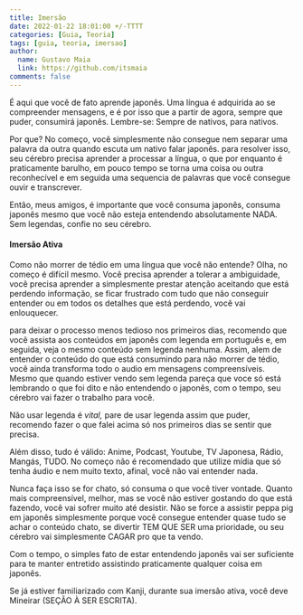 ```yaml
---
title: Imersão
date: 2022-01-22 18:01:00 +/-TTTT
categories: [Guia, Teoria]
tags: [guia, teoria, imersao]
author:
  name: Gustavo Maia
  link: https://github.com/itsmaia
comments: false
---
```


É aqui que você de fato aprende japonês. Uma língua é adquirida ao se compreender mensagens, e é por isso que a partir de agora, sempre que puder, consumirá japonês. Lembre-se: Sempre de nativos, para nativos. 

Por que? No começo, você simplesmente não consegue nem separar uma palavra da outra quando escuta um nativo falar japonês. para resolver isso, seu cérebro precisa aprender a processar a língua, o que por enquanto é praticamente barulho, em pouco tempo se torna uma coisa ou outra reconhecível e em seguida uma sequencia de palavras que você consegue ouvir e transcrever.

Então, meus amigos, é importante que você consuma japonês, consuma japonês mesmo que você não esteja entendendo absolutamente NADA. Sem legendas, confie no seu cérebro.

#### Imersão Ativa

Como não morrer de tédio em uma língua que você não entende? Olha, no começo é difícil mesmo. Você precisa aprender a tolerar a ambiguidade, você precisa aprender a simplesmente prestar atenção aceitando que está perdendo informação, se ficar frustrado com tudo que não conseguir entender ou em todos os detalhes que está perdendo, você vai enlouquecer.

para deixar o processo menos tedioso nos primeiros dias, recomendo que você assista aos conteúdos em japonês com legenda em português e, em seguida, veja o mesmo conteúdo sem legenda nenhuma. Assim, alem de entender o conteúdo do que está consumindo para não morrer de tédio, você ainda transforma todo o audio em mensagens compreensíveis. Mesmo que quando estiver vendo sem legenda pareça que voce só está lembrando o que foi dito e não entendendo o japonês, com o tempo, seu cérebro vai fazer o trabalho para você.

Não usar legenda é *vital,* pare de usar legenda assim que puder, recomendo fazer o que falei acima só nos primeiros dias se sentir que precisa.

Além disso, tudo é válido: Anime, Podcast, Youtube, TV Japonesa, Rádio, Mangás, TUDO. No começo não é recomendado que utilize mídia que só tenha áudio e nem muito texto, afinal, você não vai entender nada.

Nunca faça isso se for chato, só consuma o que você tiver vontade. Quanto mais compreensível, melhor, mas se você não estiver gostando do que está fazendo, você vai sofrer muito até desistir. Não se force a assistir peppa pig em japonês simplesmente porque você consegue entender quase tudo se achar o conteúdo chato, se divertir TEM QUE SER uma prioridade, ou seu cérebro vai simplesmente CAGAR pro que ta vendo.

Com o tempo, o simples fato de estar entendendo japonês vai ser suficiente para te manter entretido assistindo praticamente qualquer coisa em japonês.

Se já estiver familiarizado com Kanji, durante sua imersão ativa, você deve Mineirar (SEÇÃO À SER ESCRITA).
